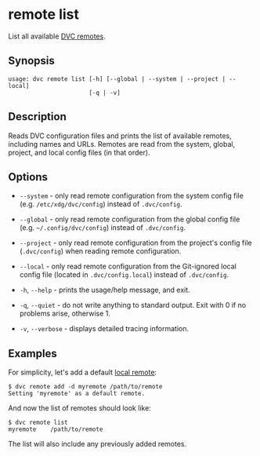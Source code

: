 # remote list

List all available
[DVC remotes](/doc/user-guide/data-management/remote-storage).

## Synopsis

```usage
usage: dvc remote list [-h] [--global | --system | --project | --local]
                       [-q | -v]
```

## Description

Reads DVC configuration files and prints the list of available remotes,
including names and URLs. Remotes are read from the system, global, project, and
local config files (in that order).

## Options

- `--system` - only read remote configuration from the system config file (e.g.
  `/etc/xdg/dvc/config`) instead of `.dvc/config`.

- `--global` - only read remote configuration from the global config file (e.g.
  `~/.config/dvc/config`) instead of `.dvc/config`.

- `--project` - only read remote configuration from the project's config file
  (`.dvc/config`) when reading remote configuration.

- `--local` - only read remote configuration from the Git-ignored local config
  file (located in `.dvc/config.local`) instead of `.dvc/config`.

- `-h`, `--help` - prints the usage/help message, and exit.

- `-q`, `--quiet` - do not write anything to standard output. Exit with 0 if no
  problems arise, otherwise 1.

- `-v`, `--verbose` - displays detailed tracing information.

## Examples

For simplicity, let's add a default [local remote]:

```cli
$ dvc remote add -d myremote /path/to/remote
Setting 'myremote' as a default remote.
```

And now the list of remotes should look like:

```cli
$ dvc remote list
myremote	/path/to/remote
```

The list will also include any previously added remotes.

[local remote]:
  /doc/user-guide/data-management/remote-storage#file-systems-local-remotes
